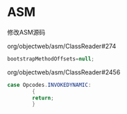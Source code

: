 # ASM

修改ASM源码

org/objectweb/asm/ClassReader#274

```java
bootstrapMethodOffsets=null;
```

org/objectweb/asm/ClassReader#2456

```java
case Opcodes.INVOKEDYNAMIC:
        {
        return;
        }
```